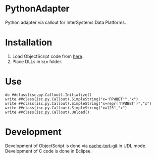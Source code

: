 # PythonAdapter
Python adapter via callout for InterSystems Data Platforms.

# Installation

1. Load ObjectScript code from [here](https://github.com/intersystems-ru/PythonAdapter/blob/master/isc/py/Callout.cls).
2. Place DLLs in `bin` folder.

# Use

```
do ##class(isc.py.Callout).Initialize()
write ##class(isc.py.Callout).SimpleString("x='ПРИВЕТ'","x")
write ##class(isc.py.Callout).SimpleString("x=repr('ПРИВЕТ')","x")
write ##class(isc.py.Callout).SimpleString("x=123","x")
write ##class(isc.py.Callout).Unload()
```


# Development

Development of ObjectScript is done via [cache-tort-git](https://github.com/MakarovS96/cache-tort-git) in UDL mode. 
Development of C code is done in Eclipse.


